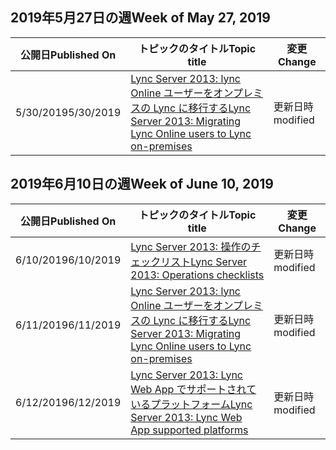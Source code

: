 <!-- This file is generated automatically each week. Changes made to this file will be overwritten.-->




## <a name="week-of-may-27-2019"></a><span data-ttu-id="33d27-101">2019年5月27日の週</span><span class="sxs-lookup"><span data-stu-id="33d27-101">Week of May 27, 2019</span></span>


| <span data-ttu-id="33d27-102">公開日</span><span class="sxs-lookup"><span data-stu-id="33d27-102">Published On</span></span> |<span data-ttu-id="33d27-103">トピックのタイトル</span><span class="sxs-lookup"><span data-stu-id="33d27-103">Topic title</span></span> | <span data-ttu-id="33d27-104">変更</span><span class="sxs-lookup"><span data-stu-id="33d27-104">Change</span></span> |
|------|------------|--------|
| <span data-ttu-id="33d27-105">5/30/2019</span><span class="sxs-lookup"><span data-stu-id="33d27-105">5/30/2019</span></span> | [<span data-ttu-id="33d27-106">Lync Server 2013: lync Online ユーザーをオンプレミスの Lync に移行する</span><span class="sxs-lookup"><span data-stu-id="33d27-106">Lync Server 2013: Migrating Lync Online users to Lync on-premises</span></span>](/LyncServer/lync-server-2013-migrating-lync-online-users-to-lync-on-premises) | <span data-ttu-id="33d27-107">更新日時</span><span class="sxs-lookup"><span data-stu-id="33d27-107">modified</span></span> |


## <a name="week-of-june-10-2019"></a><span data-ttu-id="33d27-108">2019年6月10日の週</span><span class="sxs-lookup"><span data-stu-id="33d27-108">Week of June 10, 2019</span></span>


| <span data-ttu-id="33d27-109">公開日</span><span class="sxs-lookup"><span data-stu-id="33d27-109">Published On</span></span> |<span data-ttu-id="33d27-110">トピックのタイトル</span><span class="sxs-lookup"><span data-stu-id="33d27-110">Topic title</span></span> | <span data-ttu-id="33d27-111">変更</span><span class="sxs-lookup"><span data-stu-id="33d27-111">Change</span></span> |
|------|------------|--------|
| <span data-ttu-id="33d27-112">6/10/2019</span><span class="sxs-lookup"><span data-stu-id="33d27-112">6/10/2019</span></span> | [<span data-ttu-id="33d27-113">Lync Server 2013: 操作のチェックリスト</span><span class="sxs-lookup"><span data-stu-id="33d27-113">Lync Server 2013: Operations checklists</span></span>](/LyncServer/lync-server-2013-operations-checklists) | <span data-ttu-id="33d27-114">更新日時</span><span class="sxs-lookup"><span data-stu-id="33d27-114">modified</span></span> |
| <span data-ttu-id="33d27-115">6/11/2019</span><span class="sxs-lookup"><span data-stu-id="33d27-115">6/11/2019</span></span> | [<span data-ttu-id="33d27-116">Lync Server 2013: lync Online ユーザーをオンプレミスの Lync に移行する</span><span class="sxs-lookup"><span data-stu-id="33d27-116">Lync Server 2013: Migrating Lync Online users to Lync on-premises</span></span>](/LyncServer/lync-server-2013-migrating-lync-online-users-to-lync-on-premises) | <span data-ttu-id="33d27-117">更新日時</span><span class="sxs-lookup"><span data-stu-id="33d27-117">modified</span></span> |
| <span data-ttu-id="33d27-118">6/12/2019</span><span class="sxs-lookup"><span data-stu-id="33d27-118">6/12/2019</span></span> | [<span data-ttu-id="33d27-119">Lync Server 2013: Lync Web App でサポートされているプラットフォーム</span><span class="sxs-lookup"><span data-stu-id="33d27-119">Lync Server 2013: Lync Web App supported platforms</span></span>](/LyncServer/lync-server-2013-lync-web-app-supported-platforms) | <span data-ttu-id="33d27-120">更新日時</span><span class="sxs-lookup"><span data-stu-id="33d27-120">modified</span></span> |
